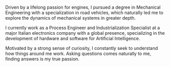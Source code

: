 Driven by a lifelong passion for engines, I pursued a degree in Mechanical Engineering with a specialization in road vehicles, which naturally led me to explore the dynamics of mechanical systems in greater depth.

I currently work as a Process Engineer and Industrialization Specialist at a major Italian electronics company with a global presence, specializing in the development of hardware and software for Artificial Intelligence.

Motivated by a strong sense of curiosity, I constantly seek to understand how things around me work. Asking questions comes naturally to me, finding answers is my true passion.

